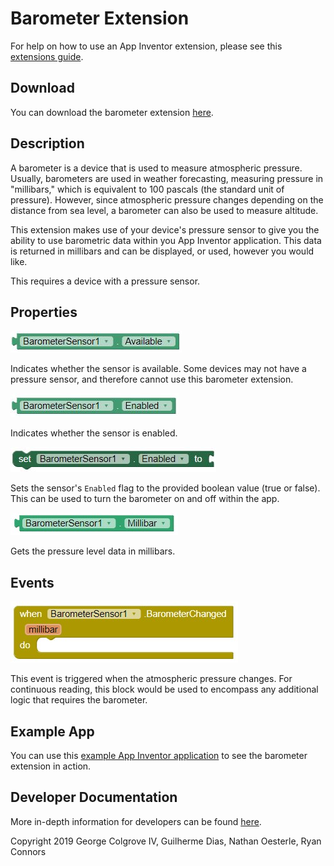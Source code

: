# **Barometer Extension**

For help on how to use an App Inventor extension, please see this [extensions guide](http://ai2.appinventor.mit.edu/reference/other/extensions.html).

## Download
You can download the barometer extension [here](https://gldias.github.io/extensions/Barometer/barometer.aix).

## Description
A barometer is a device that is used to measure atmospheric pressure. Usually, barometers are used in weather forecasting, measuring pressure in "millibars," which is equivalent to 100 pascals (the standard unit of pressure). However, since atmospheric pressure changes depending on the distance from sea level, a barometer can also be used to measure altitude.

This extension makes use of your device's pressure sensor to give you the ability to use barometric data within you App Inventor application. This data is returned in millibars and can be displayed, or used, however you would like.

This requires a device with a pressure sensor.

## Properties
![Is Barometer Available Block](BarometerBlocksImages/barometerAvailable.JPG)

Indicates whether the sensor is available. Some devices may not have a pressure sensor, and therefore cannot use this barometer extension.

![Is Barometer Enabled Block](BarometerBlocksImages/barometerEnabled.JPG)

Indicates whether the sensor is enabled.

![Set Barometer Enabled Block](BarometerBlocksImages/setBarometerEnabled.JPG)

Sets the sensor's `Enabled` flag to the provided boolean value (true or false). This can be used to turn the barometer on and off within the app.

![Get Barometer Millibar Block](BarometerBlocksImages/barometerMbar.JPG)

Gets the pressure level data in millibars.

## Events
![Barometer Changed Block](BarometerBlocksImages/barometerChanged.JPG)

This event is triggered when the atmospheric pressure changes. For continuous reading, this block would be used to encompass any additional logic that requires the barometer.

## Example App

You can use this [example App Inventor application](https://gldias.github.io/extensions/Barometer/BarometerDemo.aia) to see the barometer extension in action.

## Developer Documentation
More in-depth information for developers can be found [here](https://gldias.github.io/extensions/Barometer/barometer_devel).

Copyright 2019 George Colgrove IV, Guilherme Dias, Nathan Oesterle, Ryan Connors
